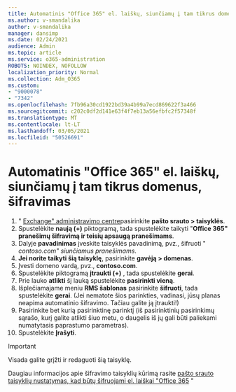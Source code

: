 ```yaml
---
title: Automatinis "Office 365" el. laiškų, siunčiamų į tam tikrus domenus, šifravimas
ms.author: v-smandalika
author: v-smandalika
manager: dansimp
ms.date: 02/24/2021
audience: Admin
ms.topic: article
ms.service: o365-administration
ROBOTS: NOINDEX, NOFOLLOW
localization_priority: Normal
ms.collection: Adm_O365
ms.custom:
- "9000078"
- "7342"
ms.openlocfilehash: 7fb96a30cd1922bd39a4b99a7ecd869622f3a466
ms.sourcegitcommit: c202c0df2d141e63f4f7eb13a56efbfc2f57348f
ms.translationtype: MT
ms.contentlocale: lt-LT
ms.lasthandoff: 03/05/2021
ms.locfileid: "50526691"
---
```

# <a name="automatically-encrypt-office-365-email-messages-sent-to-certain-domains"></a>Automatinis "Office 365" el. laiškų, siunčiamų į tam tikrus domenus, šifravimas

1. " [Exchange" administravimo centre](https://outlook.office365.com/ecp/)pasirinkite **pašto srauto > taisyklės**. 
2. Spustelėkite **naują (+)** piktogramą, tada spustelėkite taikyti "**Office 365" pranešimų šifravimą ir teisių apsaugą pranešimams**.
3. Dalyje **pavadinimas** įveskite taisyklės pavadinimą, pvz., šifruoti " *contoso.com" siunčiamus pranešimams*.
4. **Jei norite taikyti šią taisyklę**, pasirinkite **gavėją > domenas**. 
5. Įvesti domeno vardą, pvz., **contoso.com**.
6. Spustelėkite piktogramą **įtraukti (+)** , tada spustelėkite **gerai**.
7. Prie lauko **atlikti** šį lauką spustelėkite **pasirinkti vieną**. 
8. Išplečiamajame meniu **RMS šablonas** pasirinkite **šifruoti**, tada spustelėkite **gerai**. (Jei nematote šios parinkties, vadinasi, jūsų planas neapima automatinio šifravimo. Tačiau galite ją įtraukti!)
9. Pasirinkite bet kurią pasirinktinę parinktį (iš pasirinktinių pasirinkimų sąrašo, kurį galite atlikti šiuo metu, o daugelis iš jų gali būti paliekami numatytasis paprastumo parametras).
10. Spustelėkite **Įrašyti**.

> [!IMPORTANT]
> Visada galite grįžti ir redaguoti šią taisyklę.

Daugiau informacijos apie šifravimo taisyklių kūrimą rasite [pašto srauto taisyklių nustatymas, kad būtų šifruojami el. laiškai "Office 365](https://docs.microsoft.com/microsoft-365/compliance/define-mail-flow-rules-to-encrypt-email) "